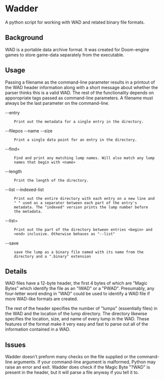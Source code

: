 # Wadder

A python script for working with WAD and related binary file formats.

## Background

WAD is a portable data archive format. It was created for Doom-engine 
games to store game-data separately from the executable.

## Usage

Passing a filename as the command-line parameter results in a printout 
of the WAD header information along with a short message about whether 
the parser thinks this is a valid WAD. The rest of the functionality 
depends on apporopriate tags passed as command-line parameters. A 
filename must always be the last parameter on the command-line.

--entry <index>

        Print out the metadata for a single entry in the directory.

--filepos <index>
--name <index>
--size <index>

        Print a single data point for an entry in the directory.

--find=<name>

        Find and print any matching lump names. Will also match any lump 
        names that begin with <name>

--length

        Print the length of the directory.

--list
--indexed-list

        Print out the entire directory with each entry on a new line and 
        " " used as a separator between each part of the entry's 
        metadata. The "indexed" version prints the lump number before 
        the metadata.

--list=<begin> <end>

        Print out the part of the directory between entries <begin> and 
        <end> inclusive. Otherwise behaves as "--list"

--save <index>

        save the lump as a binary file named with its name from the 
        directory and a ".binary" extension

## Details

WAD files have a 12-byte header, the first 4 bytes of which are "Magic 
Bytes" which identify the file as an "IWAD" or a "PWAD". Presumably, any 
four-letter word ending in "WAD" could be used to identify a WAD file if 
more WAD-like formats are created.

The rest of the header specifies the number of "lumps" (essentially 
files) in the WAD and the location of the lump directory. The directory 
likewise specifies the location, size, and name of every lump in the 
WAD. These features of the format make it very easy and fast to parse 
out all of the information contained in a WAD.

## Issues

Wadder doesn't preform many checks on the file supplied or the 
command-line arguments. If your command-line argument is malformed, 
Python may raise an error and exit. Wadder does check if the Magic Byte 
"?WAD" is present in the header, but it will parse a file anyway if you 
tell it to.

